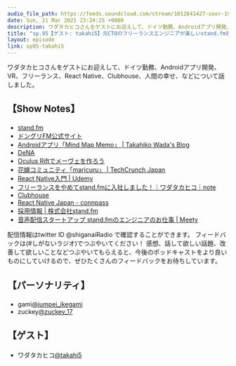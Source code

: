 ```yaml
---
audio_file_path: https://feeds.soundcloud.com/stream/1012641427-user-194620696-sp95-takahi5.mp3
date: Sun, 21 Mar 2021 23:24:25 +0000
description: ワダタカヒコさんをゲストにお迎えして、ドイツ勤務、Androidアプリ開発、VR、フリーランス、React Native、Clubhouse、人間の幸せ、などについて話しました。
title: "sp.95【ゲスト: takahi5】元CTOのフリーランスエンジニアが楽しいstand.fm社員になった理由"
layout: episode
link: sp95-takahi5
---
```


<p><span>ワダタカヒコさんをゲストにお迎えして、ドイツ勤務、Androidアプリ開発、VR、フリーランス、React Native、Clubhouse、人間の幸せ、などについて話しました。</span></p>
<h2>
  <p>【Show Notes】</p>
</h2>
<ul>
  <li><a href="https://stand.fm/" target="_blank">stand.fm</a></li>
  <li><a href="https://donguri.fm/" target="_blank">ドングリFM公式サイト</a></li>
  <li><a href="https://blog.takahi5.com/2009/20090816/" target="_blank">Androidアプリ「Mind Map Memo」 | Takahiko Wada's Blog</a></li>
  <li><a href="https://dena.com/jp/" target="_blank">DeNA</a></li>
  <li><a href="https://blog.takahi5.com/tags/oculus%E3%83%A1%E3%83%BC%E3%83%B4%E3%82%A7/" target="_blank">Oculus Riftでメーヴェを作ろう</a></li>
  <li><a href="https://jp.techcrunch.com/2019/06/20/maricuru-fund-raising/" target="_blank">花嫁コミュニティ「maricuru」 | TechCrunch Japan</a></li>
  <li><a href="https://www.udemy.com/course/react-native-first-step/" target="_blank">React Native入門 | Udemy</a></li>
  <li><a href="https://note.com/takahi5/n/n217f698417f3" target="_blank">フリーランスをやめてstand.fmに入社しました！｜ワダタカヒコ｜note</a></li>
  <li><a href="https://apps.apple.com/jp/app/clubhouse-drop-in-audio-chat/id1503133294" target="_blank">Clubhouse</a></li>
  <li><a href="https://react-native-meetup.connpass.com/" target="_blank">React Native Japan - connpass</a></li>
  <li><a href="https://corp.stand.fm/recruit" target="_blank">採用情報 | 株式会社stand.fm</a></li>
  <li><a href="https://meety.net/matches/vLqLergBLQxX" target="_blank">音声配信スタートアップ stand.fmのエンジニアのお仕事 | Meety</a></li>
</ul>
<p><span>
  配信情報はtwitter ID @shiganaiRadio で確認することができます。
  フィードバックは(#しがないラジオ)でつぶやいてください！
  感想、話して欲しい話題、改善して欲しいことなどつぶやいてもらえると、今後のポッドキャストをより良いものにしていけるので、ぜひたくさんのフィードバックをお待ちしています。
</span></p>
<h2>
  <p>【パーソナリティ】</p>
</h2>
<ul>
  <li>gami<a href="https://twitter.com/jumpei_ikegami" target="_blank">@jumpei_ikegami</a></li>
  <li>zuckey<a href="https://twitter.com/zuckey_17" target="_blank">@zuckey_17</a></li>
</ul>
<h2>
  <p>【ゲスト】</p>
</h2>
<ul>
  <li>ワダタカヒコ<a href="https://twitter.com/takahi5" target="_blank">@takahi5</a></li>
</ul>